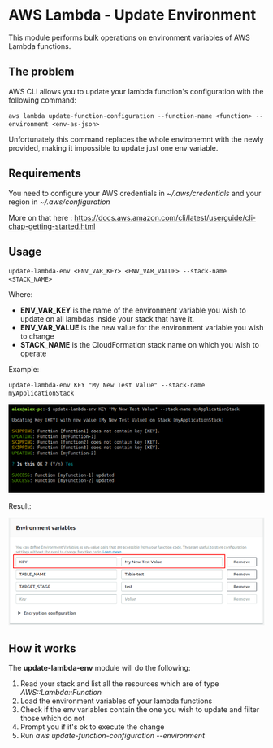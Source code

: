 # AWS Lambda - Update Environment

This module performs bulk operations on environment variables of AWS Lambda functions.

## The problem

AWS CLI allows you to update your lambda function's configuration with the following command:

```
aws lambda update-function-configuration --function-name <function> --environment <env-as-json>
```

Unfortunately this command replaces the whole environemnt with the newly provided, making it impossible to update 
just one env variable.

## Requirements

You need to configure your AWS credentials in *~/.aws/credentials* and your region in *~/.aws/configuration*

More on that here : https://docs.aws.amazon.com/cli/latest/userguide/cli-chap-getting-started.html

## Usage

```
update-lambda-env <ENV_VAR_KEY> <ENV_VAR_VALUE> --stack-name <STACK_NAME>
```

Where:
 
 * **ENV_VAR_KEY** is the name of the environment variable you wish to update on all lambdas inside your stack that have it.
 * **ENV_VAR_VALUE** is the new value for the environment variable you wish to change
 * **STACK_NAME** is the CloudFormation stack name on which you wish to operate

Example:

```
update-lambda-env KEY "My New Test Value" --stack-name myApplicationStack
```

![Alt text](images/example2.png?raw=true "Example 2")

Result:

![Alt text](images/example1.png?raw=true "Example 1")

## How it works

The **update-lambda-env** module will do the following:

1) Read your stack and list all the resources which are of type *AWS::Lambda::Function*
2) Load the environment variables of your lambda functions
3) Check if the env variables contain the one you wish to update and filter those which do not
4) Prompt you if it's ok to execute the change
5) Run *aws update-function-configuration --environment <modified-env-as-json>* 

